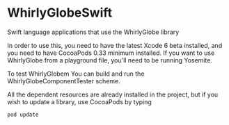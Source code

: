 WhirlyGlobeSwift
================

Swift language applications that use the WhirlyGlobe library

In order to use this, you need to have the latest Xcode 6 beta installed, and
you need to have CocoaPods 0.33 minimum installed.  If you want to use WhirlyGlobe
from a playground file, you'll need to be running Yosemite.

To test WhirlyGlobem You can build and run the WhirlyGlobeComponentTester scheme.

All the dependent resources are already installed in the project, but if
you wish to update a library, use CocoaPods by typing

    pod update

